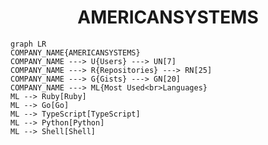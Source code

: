 <h1 align="center">AMERICANSYSTEMS</h1>

```mermaid
graph LR
COMPANY_NAME{AMERICANSYSTEMS}
COMPANY_NAME ---> U{Users} ---> UN[7]
COMPANY_NAME ---> R{Repositories} ---> RN[25]
COMPANY_NAME ---> G{Gists} ---> GN[20]
COMPANY_NAME ---> ML{Most Used<br>Languages}
ML --> Ruby[Ruby]
ML --> Go[Go]
ML --> TypeScript[TypeScript]
ML --> Python[Python]
ML --> Shell[Shell]
```
